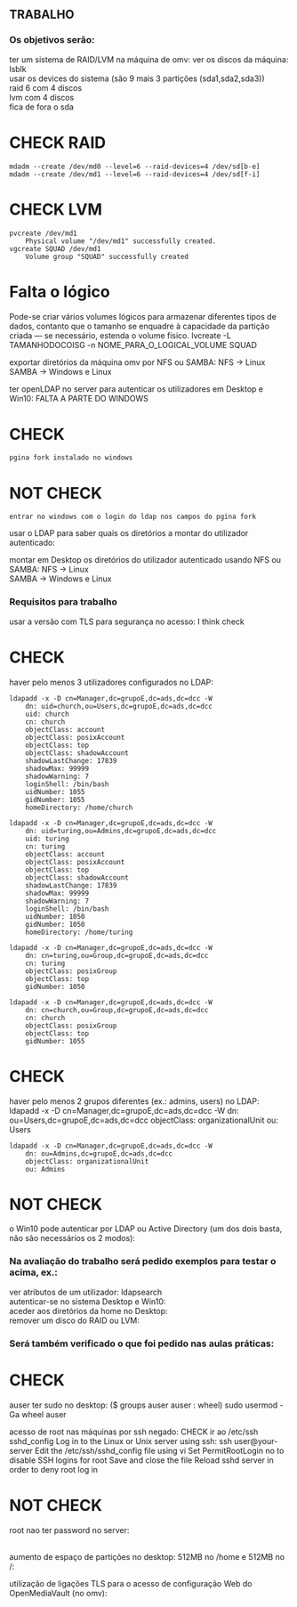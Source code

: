 ## TRABALHO

### Os objetivos serão:
ter um sistema de RAID/LVM na máquina de omv:
	ver os discos da máquina: lsblk
<br />
	usar os devices do sistema (são 9 mais 3 partições (sda1,sda2,sda3))
<br />
	raid 6 com 4 discos
<br />
	lvm com 4 discos
<br />
	fica de fora o sda

# CHECK		RAID
	mdadm --create /dev/md0 --level=6 --raid-devices=4 /dev/sd[b-e]
	mdadm --create /dev/md1 --level=6 --raid-devices=4 /dev/sd[f-i]
		
# CHECK		LVM
	pvcreate /dev/md1
		Physical volume "/dev/md1" successfully created.
	vgcreate SQUAD /dev/md1
		Volume group "SQUAD" successfully created

# Falta o lógico
Pode-se criar vários volumes lógicos para armazenar diferentes tipos de dados, contanto que o tamanho se enquadre à capacidade da partição criada — se necessário, estenda o volume físico.
	lvcreate -L TAMANHODOCOISG -n NOME_PARA_O_LOGICAL_VOLUME SQUAD



exportar diretórios da máquina omv por NFS ou SAMBA:
	NFS -> Linux
	<br />
	SAMBA -> Windows e Linux


ter openLDAP no server para autenticar os utilizadores em Desktop e Win10: FALTA A PARTE DO WINDOWS
# CHECK
	pgina fork instalado no windows
# NOT CHECK
	entrar no windows com o login do ldap nos campos do pgina fork


usar o LDAP para saber quais os diretórios a montar do utilizador autenticado:


montar em Desktop os diretórios do utilizador autenticado usando NFS ou SAMBA:
	NFS -> Linux
	<br />
	SAMBA -> Windows e Linux



### Requisitos para trabalho
usar a versão com TLS para segurança no acesso: I think check

# CHECK
haver pelo menos 3 utilizadores configurados no LDAP:

	ldapadd -x -D cn=Manager,dc=grupoE,dc=ads,dc=dcc -W
		dn: uid=church,ou=Users,dc=grupoE,dc=ads,dc=dcc
		uid: church
		cn: church
		objectClass: account
		objectClass: posixAccount
		objectClass: top
		objectClass: shadowAccount
		shadowLastChange: 17839
		shadowMax: 99999
		shadowWarning: 7
		loginShell: /bin/bash
		uidNumber: 1055
		gidNumber: 1055
		homeDirectory: /home/church

	ldapadd -x -D cn=Manager,dc=grupoE,dc=ads,dc=dcc -W
		dn: uid=turing,ou=Admins,dc=grupoE,dc=ads,dc=dcc
		uid: turing
		cn: turing
		objectClass: account
		objectClass: posixAccount
		objectClass: top
		objectClass: shadowAccount
		shadowLastChange: 17839
		shadowMax: 99999
		shadowWarning: 7
		loginShell: /bin/bash
		uidNumber: 1050
		gidNumber: 1050
		homeDirectory: /home/turing

	ldapadd -x -D cn=Manager,dc=grupoE,dc=ads,dc=dcc -W
		dn: cn=turing,ou=Group,dc=grupoE,dc=ads,dc=dcc
		cn: turing
		objectClass: posixGroup
		objectClass: top
		gidNumber: 1050

	ldapadd -x -D cn=Manager,dc=grupoE,dc=ads,dc=dcc -W
		dn: cn=church,ou=Group,dc=grupoE,dc=ads,dc=dcc
		cn: church
		objectClass: posixGroup
		objectClass: top
		gidNumber: 1055

# CHECK
haver pelo menos 2 grupos diferentes (ex.: admins, users) no LDAP: 
	ldapadd -x -D cn=Manager,dc=grupoE,dc=ads,dc=dcc -W
		dn: ou=Users,dc=grupoE,dc=ads,dc=dcc
		objectClass: organizationalUnit
		ou: Users

	ldapadd -x -D cn=Manager,dc=grupoE,dc=ads,dc=dcc -W
		dn: ou=Admins,dc=grupoE,dc=ads,dc=dcc
		objectClass: organizationalUnit
		ou: Admins
	
	
# NOT CHECK
o Win10 pode autenticar por LDAP ou Active Directory (um dos dois basta, não são necessários os 2 modos):



### Na avaliação do trabalho será pedido exemplos para testar o acima, ex.:
ver atributos de um utilizador: ldapsearch
<br />
autenticar-se no sistema Desktop e Win10:
<br />
aceder aos diretórios da home no Desktop:
<br />
remover um disco do RAID ou LVM:


### Será também verificado o que foi pedido nas aulas práticas:
# CHECK
auser ter sudo no desktop: ($ groups auser    auser : wheel)
	sudo usermod -Ga wheel auser		

acesso de root nas máquinas por ssh negado: CHECK ir ao /etc/ssh sshd_config
	Log in to the Linux or Unix server using ssh: ssh user@your-server
	Edit the /etc/ssh/sshd_config file using vi
	Set PermitRootLogin no to disable SSH logins for root
	Save and close the file
	Reload sshd server in order to deny root log in

# NOT CHECK
root nao ter password no server:

<br />
aumento de espaço de partições no desktop: 512MB no /home e 512MB no /:


utilização de ligações TLS para o acesso de configuração Web do OpenMediaVault (no omv): 

